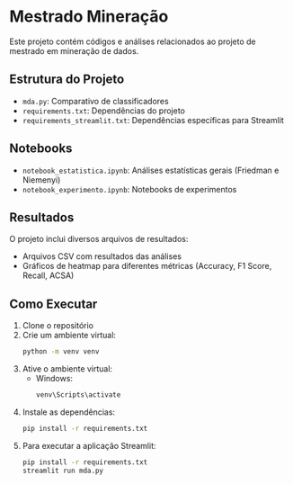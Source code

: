 # Mestrado Mineração

Este projeto contém códigos e análises relacionados ao projeto de mestrado em mineração de dados.

## Estrutura do Projeto

- `mda.py`: Comparativo de classificadores
- `requirements.txt`: Dependências do projeto
- `requirements_streamlit.txt`: Dependências específicas para Streamlit

## Notebooks

- `notebook_estatistica.ipynb`: Análises estatísticas gerais (Friedman e Niemenyi)
- `notebook_experimento.ipynb`: Notebooks de experimentos

## Resultados

O projeto inclui diversos arquivos de resultados:
- Arquivos CSV com resultados das análises
- Gráficos de heatmap para diferentes métricas (Accuracy, F1 Score, Recall, ACSA)

## Como Executar

1. Clone o repositório
2. Crie um ambiente virtual:
   ```bash
   python -m venv venv
   ```
3. Ative o ambiente virtual:
   - Windows:
     ```bash
     venv\Scripts\activate
     ```
4. Instale as dependências:
   ```bash
   pip install -r requirements.txt
   ```
5. Para executar a aplicação Streamlit:
   ```bash
   pip install -r requirements.txt
   streamlit run mda.py
   ```
